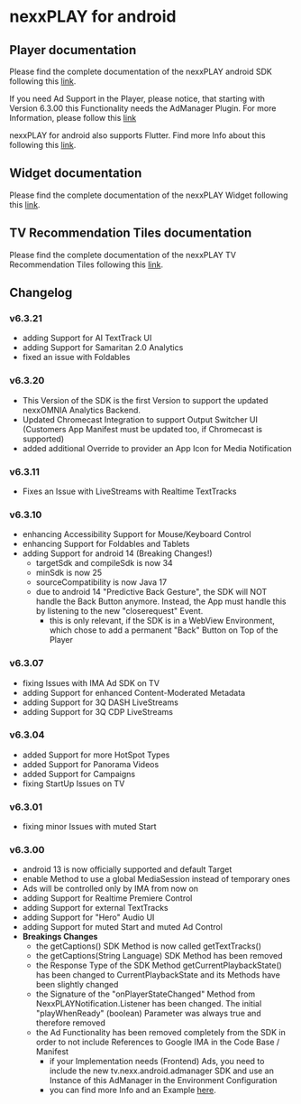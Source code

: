 # nexxPLAY for android

## Player documentation

Please find the complete documentation of the nexxPLAY android SDK following this [link](https://play.docs.nexx.cloud/native-players/nexxplay-for-android).

If you need Ad Support in the Player, please notice, that starting with Version 6.3.00 this Functionality needs the AdManager Plugin. For more Information, please follow this [link](https://play.docs.nexx.cloud/native-players/nexxplay-for-android#ad-support)

nexxPLAY for android also supports Flutter. Find more Info about this following this [link](https://play.docs.nexx.cloud/native-players/nexxplay-for-flutter).

## Widget documentation

Please find the complete documentation of the nexxPLAY Widget following this [link](https://play.docs.nexx.cloud/widgets/widgets-for-native-apps/android-widget).

## TV Recommendation Tiles documentation

Please find the complete documentation of the nexxPLAY TV Recommendation Tiles following this [link](https://play.docs.nexx.cloud/widgets/widgets-for-native-apps/androidtv-channel).


## Changelog

### v6.3.21
* adding Support for AI TextTrack UI
* adding Support for Samaritan 2.0 Analytics
* fixed an issue with Foldables

### v6.3.20
* This Version of the SDK is the first Version to support the updated nexxOMNIA Analytics Backend.
* Updated Chromecast Integration to support Output Switcher UI (Customers App Manifest must be updated too, if Chromecast is supported)
* added additional Override to provider an App Icon for Media Notification

### v6.3.11
* Fixes an Issue with LiveStreams with Realtime TextTracks

### v6.3.10
* enhancing Accessibility Support for Mouse/Keyboard Control
* enhancing Support for Foldables and Tablets
* adding Support for android 14 (Breaking Changes!)
  - targetSdk and compileSdk is now 34
  - minSdk is now 25
  - sourceCompatibility is now Java 17
  - due to android 14 "Predictive Back Gesture", the SDK will NOT handle the Back Button anymore. Instead, the App must handle this by listening to the new "closerequest" Event.
    - this is only relevant, if the SDK is in a WebView Environment, which chose to add a permanent "Back" Button on Top of the Player

### v6.3.07
* fixing Issues with IMA Ad SDK on TV
* adding Support for enhanced Content-Moderated Metadata
* adding Support for 3Q DASH LiveStreams
* adding Support for 3Q CDP LiveStreams

### v6.3.04
* added Support for more HotSpot Types
* added Support for Panorama Videos
* added Support for Campaigns
* fixing StartUp Issues on TV

### v6.3.01
* fixing minor Issues with muted Start

### v6.3.00
* android 13 is now officially supported and default Target
* enable Method to use a global MediaSession instead of temporary ones
* Ads will be controlled only by IMA from now on
* adding Support for Realtime Premiere Control
* adding Support for external TextTracks
* adding Support for "Hero" Audio UI
* adding Support for muted Start and muted Ad Control
* **Breakings Changes**
  - the getCaptions() SDK Method is now called getTextTracks()
  - the getCaptions(String Language) SDK Method has been removed
  - the Response Type of the SDK Method getCurrentPlaybackState() has been changed to CurrentPlaybackState and its Methods have been slightly changed
  - the Signature of the "onPlayerStateChanged" Method from NexxPLAYNotification.Listener has been changed. The initial "playWhenReady" (boolean) Parameter was always true and therefore removed
  - the Ad Functionality has been removed completely from the SDK in order to not include References to Google IMA in the Code Base / Manifest
    - if your Implementation needs (Frontend) Ads, you need to include the new tv.nexx.android.admanager SDK and use an Instance of this AdManager in the Environment Configuration 
    - you can find more Info and an Example [here](https://play.docs.nexx.cloud/native-players/nexxplay-for-android#ad-support).

